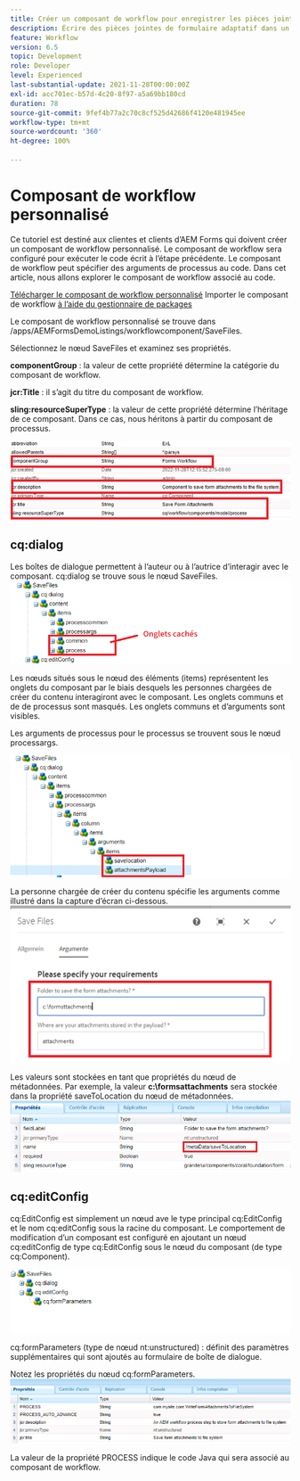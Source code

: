 ```yaml
---
title: Créer un composant de workflow pour enregistrer les pièces jointes de formulaire dans le système de fichiers
description: Écrire des pièces jointes de formulaire adaptatif dans un système de fichiers à l’aide d’un composant de workflow personnalisé
feature: Workflow
version: 6.5
topic: Development
role: Developer
level: Experienced
last-substantial-update: 2021-11-28T00:00:00Z
exl-id: acc701ec-b57d-4c20-8f97-a5a69bb180cd
duration: 78
source-git-commit: 9fef4b77a2c70c8cf525d42686f4120e481945ee
workflow-type: tm+mt
source-wordcount: '360'
ht-degree: 100%

---
```


# Composant de workflow personnalisé

Ce tutoriel est destiné aux clientes et clients d’AEM Forms qui doivent créer un composant de workflow personnalisé. Le composant de workflow sera configuré pour exécuter le code écrit à l’étape précédente. Le composant de workflow peut spécifier des arguments de processus au code. Dans cet article, nous allons explorer le composant de workflow associé au code.


[Télécharger le composant de workflow personnalisé](assets/saveFiles.zip)
Importer le composant de workflow [à l’aide du gestionnaire de packages](http://localhost:4502/crx/packmgr/index.jsp)

Le composant de workflow personnalisé se trouve dans /apps/AEMFormsDemoListings/workflowcomponent/SaveFiles.

Sélectionnez le nœud SaveFiles et examinez ses propriétés.

**componentGroup** : la valeur de cette propriété détermine la catégorie du composant de workflow.

**jcr:Title** : il s’agit du titre du composant de workflow.

**sling:resourceSuperType** : la valeur de cette propriété détermine l’héritage de ce composant. Dans ce cas, nous héritons à partir du composant de processus.


![component-properties](assets/component-properties1.png)

## cq:dialog

Les boîtes de dialogue permettent à l’auteur ou à l’autrice d’interagir avec le composant. cq:dialog se trouve sous le nœud SaveFiles.
![cq-dialog](assets/cq-dialog.png)

Les nœuds situés sous le nœud des éléments (items) représentent les onglets du composant par le biais desquels les personnes chargées de créer du contenu interagiront avec le composant. Les onglets communs et de de processus sont masqués. Les onglets communs et d’arguments sont visibles.

Les arguments de processus pour le processus se trouvent sous le nœud processargs.

![process-args](assets/process-arguments.png)

La personne chargée de créer du contenu spécifie les arguments comme illustré dans la capture d’écran ci-dessous.
![workflow-component](assets/custom-workflow-component.png)

Les valeurs sont stockées en tant que propriétés du nœud de métadonnées. Par exemple, la valeur **c:\formsattachments** sera stockée dans la propriété saveToLocation du nœud de métadonnées.
![save-location](assets/save-to-location.png)

## cq:editConfig

cq:EditConfig est simplement un nœud ave le type principal cq:EditConfig et le nom cq:editConfig sous la racine du composant.
Le comportement de modification d’un composant est configuré en ajoutant un nœud cq:editConfig de type cq:EditConfig sous le nœud du composant (de type cq:Component).

![edit-config](assets/cq-edit-config.png)

cq:formParameters (type de nœud nt:unstructured) : définit des paramètres supplémentaires qui sont ajoutés au formulaire de boîte de dialogue.


Notez les propriétés du nœud cq:formParameters.
![from-parameters-properties](assets/form-parameters-properties.png)

La valeur de la propriété PROCESS indique le code Java qui sera associé au composant de workflow.
